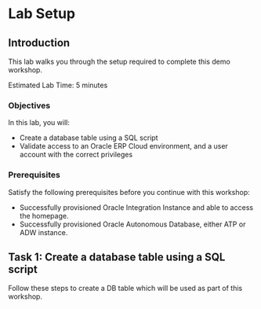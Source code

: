 # Lab Setup

## Introduction

This lab walks you through the setup required to complete this demo workshop.

Estimated Lab Time: 5 minutes

### Objectives
In this lab, you will:
- Create a database table using a SQL script
- Validate access to an Oracle ERP Cloud environment, and a user account with the correct privileges

### Prerequisites
Satisfy the following prerequisites before you continue with this workshop:
* Successfully provisioned Oracle Integration Instance and able to access the homepage. 
* Successfully provisioned Oracle Autonomous Database, either ATP or ADW instance. 


## Task 1: Create a database table using a SQL script

Follow these steps to create a DB table which will be used as part of this workshop. 



